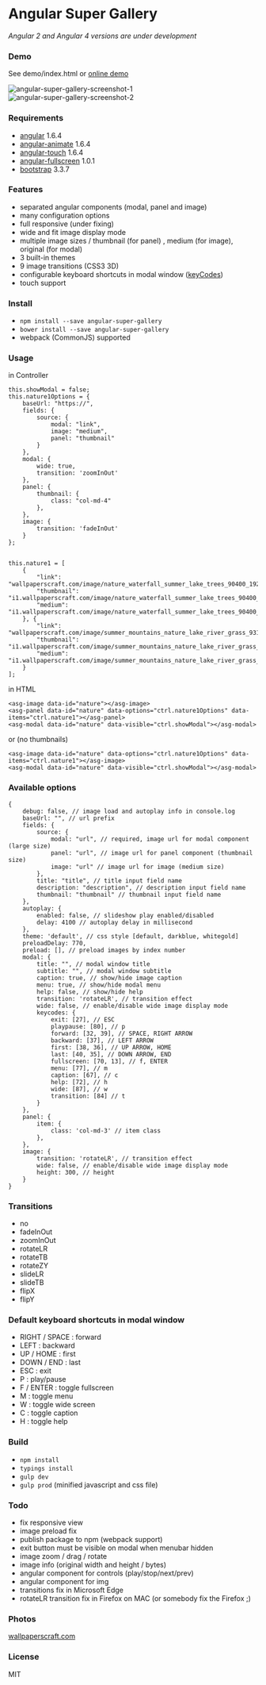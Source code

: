 Angular Super Gallery
===

*Angular 2 and Angular 4 versions are under development*

### Demo

See demo/index.html or [online demo](http://schalk.hu/projects/angular-super-gallery/demo/)

![angular-super-gallery-screenshot-1](http://schalk.hu/projects/angular-super-gallery/screenshot1.jpg)
![angular-super-gallery-screenshot-2](http://schalk.hu/projects/angular-super-gallery/screenshot2.jpg)

### Requirements
- [angular](https://github.com/angular/angular.js/tree/v1.6.4) 1.6.4
- [angular-animate](https://github.com/angular/bower-angular-animate/tree/v1.6.4) 1.6.4
- [angular-touch](https://github.com/angular/bower-angular-touch/tree/v1.6.4) 1.6.4
- [angular-fullscreen](https://github.com/fabiobiondi/angular-fullscreen) 1.0.1 
- [bootstrap](https://github.com/twbs/bootstrap/tree/v3.3.7) 3.3.7


### Features
- separated angular components (modal, panel and image)
- many configuration options
- full responsive (under fixing)
- wide and fit image display mode
- multiple image sizes / thumbnail (for panel) , medium (for image), original (for modal)
- 3 built-in themes
- 9 image transitions (CSS3 3D)
- configurable keyboard shortcuts in modal window ([keyCodes](https://www.cambiaresearch.com/articles/15/javascript-char-codes-key-codes))
- touch support

### Install

- `npm install --save angular-super-gallery`
- `bower install --save angular-super-gallery`
- webpack (CommonJS) supported

### Usage

in Controller
```
this.showModal = false;
this.nature1Options = {
    baseUrl: "https://",
    fields: {
        source: {
            modal: "link",
            image: "medium",
            panel: "thumbnail"
        }
    },
    modal: {
        wide: true,
        transition: 'zoomInOut'
    },
    panel: {
        thumbnail: {
            class: "col-md-4"
        },
    },
    image: {
        transition: 'fadeInOut'
    }
};


this.nature1 = [
    {
        "link": "wallpaperscraft.com/image/nature_waterfall_summer_lake_trees_90400_1920x1080.jpg",
  		"thumbnail": "i1.wallpaperscraft.com/image/nature_waterfall_summer_lake_trees_90400_300x168.jpg",
  		"medium": "i1.wallpaperscraft.com/image/nature_waterfall_summer_lake_trees_90400_602x339.jpg",
  	}, {
  		"link": "wallpaperscraft.com/image/summer_mountains_nature_lake_river_grass_93164_1920x1080.jpg",
  		"thumbnail": "i1.wallpaperscraft.com/image/summer_mountains_nature_lake_river_grass_93164_300x168.jpg",
  		"medium": "i1.wallpaperscraft.com/image/summer_mountains_nature_lake_river_grass_93164_602x339.jpg",
  	}
];
```


in HTML
```
<asg-image data-id="nature"></asg-image>
<asg-panel data-id="nature" data-options="ctrl.nature1Options" data-items="ctrl.nature1"></asg-panel>
<asg-modal data-id="nature" data-visible="ctrl.showModal"></asg-modal>
```
or (no thumbnails)
```
<asg-image data-id="nature" data-options="ctrl.nature1Options" data-items="ctrl.nature1"></asg-image>
<asg-modal data-id="nature" data-visible="ctrl.showModal"></asg-modal>
```

### Available options
```
{
    debug: false, // image load and autoplay info in console.log
    baseUrl: "", // url prefix
    fields: {
        source: {
            modal: "url", // required, image url for modal component (large size)
            panel: "url", // image url for panel component (thumbnail size)
            image: "url" // image url for image (medium size)
        },
        title: "title", // title input field name
        description: "description", // description input field name
        thumbnail: "thumbnail" // thumbnail input field name
    },
    autoplay: {
        enabled: false, // slideshow play enabled/disabled
        delay: 4100 // autoplay delay in millisecond
    },
    theme: 'default', // css style [default, darkblue, whitegold]
    preloadDelay: 770,
    preload: [], // preload images by index number
    modal: {
        title: "", // modal window title
        subtitle: "", // modal window subtitle
        caption: true, // show/hide image caption
        menu: true, // show/hide modal menu
        help: false, // show/hide help
        transition: 'rotateLR', // transition effect
        wide: false, // enable/disable wide image display mode
        keycodes: {
            exit: [27], // ESC
            playpause: [80], // p
            forward: [32, 39], // SPACE, RIGHT ARROW
            backward: [37], // LEFT ARROW
            first: [38, 36], // UP ARROW, HOME
            last: [40, 35], // DOWN ARROW, END
            fullscreen: [70, 13], // f, ENTER
            menu: [77], // m
            caption: [67], // c
            help: [72], // h
            wide: [87], // w
            transition: [84] // t
        }
    },
    panel: {
        item: {
            class: 'col-md-3' // item class
        },
    },
    image: {
        transition: 'rotateLR', // transition effect
        wide: false, // enable/disable wide image display mode
        height: 300, // height
    }
}
```


### Transitions
- no
- fadeInOut
- zoomInOut
- rotateLR
- rotateTB
- rotateZY
- slideLR
- slideTB
- flipX
- flipY


### Default keyboard shortcuts in modal window
- RIGHT / SPACE : forward
- LEFT : backward
- UP / HOME : first
- DOWN / END : last
- ESC : exit
- P : play/pause
- F / ENTER : toggle fullscreen
- M : toggle menu
- W : toggle wide screen
- C : toggle caption
- H : toggle help


### Build
- `npm install`
- `typings install`
- `gulp dev`
- `gulp prod` (minified javascript and css file)


### Todo
- fix responsive view
- image preload fix
- publish package to npm (webpack support)
- exit button must be visible on modal when menubar hidden
- image zoom / drag / rotate
- image info (original width and height / bytes)
- angular component for controls (play/stop/next/prev)
- angular component for img
- transitions fix in Microsoft Edge
- rotateLR transition fix in Firefox on MAC (or somebody fix the Firefox ;)

### Photos
[wallpaperscraft.com](https://wallpaperscraft.com)

### License
MIT